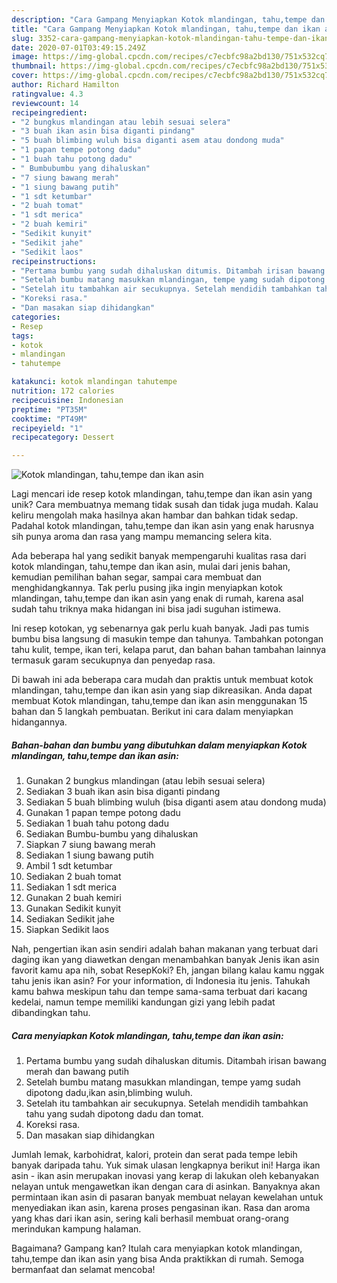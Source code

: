 ```yaml
---
description: "Cara Gampang Menyiapkan Kotok mlandingan, tahu,tempe dan ikan asin yang Enak Banget"
title: "Cara Gampang Menyiapkan Kotok mlandingan, tahu,tempe dan ikan asin yang Enak Banget"
slug: 3352-cara-gampang-menyiapkan-kotok-mlandingan-tahu-tempe-dan-ikan-asin-yang-enak-banget
date: 2020-07-01T03:49:15.249Z
image: https://img-global.cpcdn.com/recipes/c7ecbfc98a2bd130/751x532cq70/kotok-mlandingan-tahutempe-dan-ikan-asin-foto-resep-utama.jpg
thumbnail: https://img-global.cpcdn.com/recipes/c7ecbfc98a2bd130/751x532cq70/kotok-mlandingan-tahutempe-dan-ikan-asin-foto-resep-utama.jpg
cover: https://img-global.cpcdn.com/recipes/c7ecbfc98a2bd130/751x532cq70/kotok-mlandingan-tahutempe-dan-ikan-asin-foto-resep-utama.jpg
author: Richard Hamilton
ratingvalue: 4.3
reviewcount: 14
recipeingredient:
- "2 bungkus mlandingan atau lebih sesuai selera"
- "3 buah ikan asin bisa diganti pindang"
- "5 buah blimbing wuluh bisa diganti asem atau dondong muda"
- "1 papan tempe potong dadu"
- "1 buah tahu potong dadu"
- " Bumbubumbu yang dihaluskan"
- "7 siung bawang merah"
- "1 siung bawang putih"
- "1 sdt ketumbar"
- "2 buah tomat"
- "1 sdt merica"
- "2 buah kemiri"
- "Sedikit kunyit"
- "Sedikit jahe"
- "Sedikit laos"
recipeinstructions:
- "Pertama bumbu yang sudah dihaluskan ditumis. Ditambah irisan bawang merah dan bawang putih"
- "Setelah bumbu matang masukkan mlandingan, tempe yamg sudah dipotong dadu,ikan asin,blimbing wuluh."
- "Setelah itu tambahkan air secukupnya. Setelah mendidih tambahkan tahu yang sudah dipotong dadu dan tomat."
- "Koreksi rasa."
- "Dan masakan siap dihidangkan"
categories:
- Resep
tags:
- kotok
- mlandingan
- tahutempe

katakunci: kotok mlandingan tahutempe 
nutrition: 172 calories
recipecuisine: Indonesian
preptime: "PT35M"
cooktime: "PT49M"
recipeyield: "1"
recipecategory: Dessert

---
```



![Kotok mlandingan, tahu,tempe dan ikan asin](https://img-global.cpcdn.com/recipes/c7ecbfc98a2bd130/751x532cq70/kotok-mlandingan-tahutempe-dan-ikan-asin-foto-resep-utama.jpg)

Lagi mencari ide resep kotok mlandingan, tahu,tempe dan ikan asin yang unik? Cara membuatnya memang tidak susah dan tidak juga mudah. Kalau keliru mengolah maka hasilnya akan hambar dan bahkan tidak sedap. Padahal kotok mlandingan, tahu,tempe dan ikan asin yang enak harusnya sih punya aroma dan rasa yang mampu memancing selera kita.

Ada beberapa hal yang sedikit banyak mempengaruhi kualitas rasa dari kotok mlandingan, tahu,tempe dan ikan asin, mulai dari jenis bahan, kemudian pemilihan bahan segar, sampai cara membuat dan menghidangkannya. Tak perlu pusing jika ingin menyiapkan kotok mlandingan, tahu,tempe dan ikan asin yang enak di rumah, karena asal sudah tahu triknya maka hidangan ini bisa jadi suguhan istimewa.

Ini resep kotokan, yg sebenarnya gak perlu kuah banyak. Jadi pas tumis bumbu bisa langsung di masukin tempe dan tahunya. Tambahkan potongan tahu kulit, tempe, ikan teri, kelapa parut, dan bahan bahan tambahan lainnya termasuk garam secukupnya dan penyedap rasa.


Di bawah ini ada beberapa cara mudah dan praktis untuk membuat kotok mlandingan, tahu,tempe dan ikan asin yang siap dikreasikan. Anda dapat membuat Kotok mlandingan, tahu,tempe dan ikan asin menggunakan 15 bahan dan 5 langkah pembuatan. Berikut ini cara dalam menyiapkan hidangannya.

<!--inarticleads1-->

##### Bahan-bahan dan bumbu yang dibutuhkan dalam menyiapkan Kotok mlandingan, tahu,tempe dan ikan asin:

1. Gunakan 2 bungkus mlandingan (atau lebih sesuai selera)
1. Sediakan 3 buah ikan asin bisa diganti pindang
1. Sediakan 5 buah blimbing wuluh (bisa diganti asem atau dondong muda)
1. Gunakan 1 papan tempe potong dadu
1. Sediakan 1 buah tahu potong dadu
1. Sediakan  Bumbu-bumbu yang dihaluskan
1. Siapkan 7 siung bawang merah
1. Sediakan 1 siung bawang putih
1. Ambil 1 sdt ketumbar
1. Sediakan 2 buah tomat
1. Sediakan 1 sdt merica
1. Gunakan 2 buah kemiri
1. Gunakan Sedikit kunyit
1. Sediakan Sedikit jahe
1. Siapkan Sedikit laos


Nah, pengertian ikan asin sendiri adalah bahan makanan yang terbuat dari daging ikan yang diawetkan dengan menambahkan banyak Jenis ikan asin favorit kamu apa nih, sobat ResepKoki? Eh, jangan bilang kalau kamu nggak tahu jenis ikan asin? For your information, di Indonesia itu jenis. Tahukah kamu bahwa meskipun tahu dan tempe sama-sama terbuat dari kacang kedelai, namun tempe memiliki kandungan gizi yang lebih padat dibandingkan tahu. 

<!--inarticleads2-->

##### Cara menyiapkan Kotok mlandingan, tahu,tempe dan ikan asin:

1. Pertama bumbu yang sudah dihaluskan ditumis. Ditambah irisan bawang merah dan bawang putih
1. Setelah bumbu matang masukkan mlandingan, tempe yamg sudah dipotong dadu,ikan asin,blimbing wuluh.
1. Setelah itu tambahkan air secukupnya. Setelah mendidih tambahkan tahu yang sudah dipotong dadu dan tomat.
1. Koreksi rasa.
1. Dan masakan siap dihidangkan


Jumlah lemak, karbohidrat, kalori, protein dan serat pada tempe lebih banyak daripada tahu. Yuk simak ulasan lengkapnya berikut ini! Harga ikan asin - ikan asin merupakan inovasi yang kerap di lakukan oleh kebanyakan nelayan untuk mengawetkan ikan dengan cara di asinkan. Banyaknya akan permintaan ikan asin di pasaran banyak membuat nelayan kewelahan untuk menyediakan ikan asin, karena proses pengasinan ikan. Rasa dan aroma yang khas dari ikan asin, sering kali berhasil membuat orang-orang merindukan kampung halaman. 

Bagaimana? Gampang kan? Itulah cara menyiapkan kotok mlandingan, tahu,tempe dan ikan asin yang bisa Anda praktikkan di rumah. Semoga bermanfaat dan selamat mencoba!
